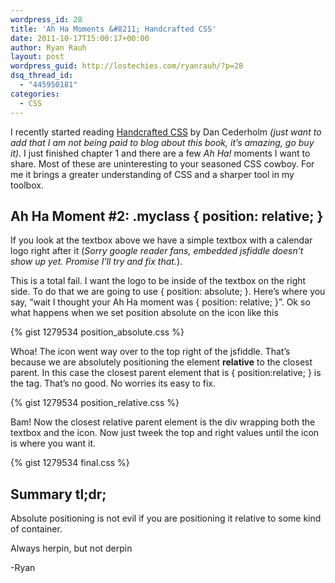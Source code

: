 ```yaml
---
wordpress_id: 28
title: 'Ah Ha Moments &#8211; Handcrafted CSS'
date: 2011-10-17T15:00:17+00:00
author: Ryan Rauh
layout: post
wordpress_guid: http://lostechies.com/ryanrauh/?p=28
dsq_thread_id:
  - "445950181"
categories:
  - CSS
---
```

I recently started reading [Handcrafted CSS](http://handcraftedcss.com) by Dan Cederholm _(just want to add that I am not being paid to blog about this book, it&#8217;s amazing, go buy it)_. I just finished chapter 1 and there are a few _Ah Ha!_ moments I want to share. Most of these are uninteresting to your seasoned CSS cowboy. For me it brings a greater understanding of CSS and a sharper tool in my toolbox.

## Ah Ha Moment #2: .myclass { position: relative; }



If you look at the textbox above we have a simple textbox with a calendar logo right after it (_Sorry google reader fans, embedded jsfiddle doesn&#8217;t show up yet. Promise I&#8217;ll try and fix that._).

This is a total fail. I want the logo to be inside of the textbox on the right side. To do that we are going to use { position: absolute; }. Here&#8217;s where you say, &#8220;wait I thought your Ah Ha moment was { position: relative; }&#8221;. Ok so what happens when we set position absolute on the icon like this

{% gist 1279534 position_absolute.css %}



Whoa! The icon went way over to the top right of the jsfiddle. That&#8217;s because we are absolutely positioning the element **relative** to the closest parent. In this case the closest parent element that is { position:relative; } is the <body> tag. That&#8217;s no good. No worries its easy to fix. 

{% gist 1279534 position_relative.css %}



Bam! Now the closest relative parent element is the div wrapping both the textbox and the icon. Now just tweek the top and right values until the icon is where you want it. 

{% gist 1279534 final.css %}



## Summary tl;dr;

Absolute positioning is not evil if you are positioning it relative to some kind of container. 

Always herpin, but not derpin

-Ryan
